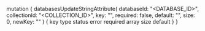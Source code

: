 mutation {
    databasesUpdateStringAttribute(
        databaseId: "<DATABASE_ID>",
        collectionId: "<COLLECTION_ID>",
        key: "",
        required: false,
        default: "<DEFAULT>",
        size: 0,
        newKey: ""
    ) {
        key
        type
        status
        error
        required
        array
        size
        default
    }
}
